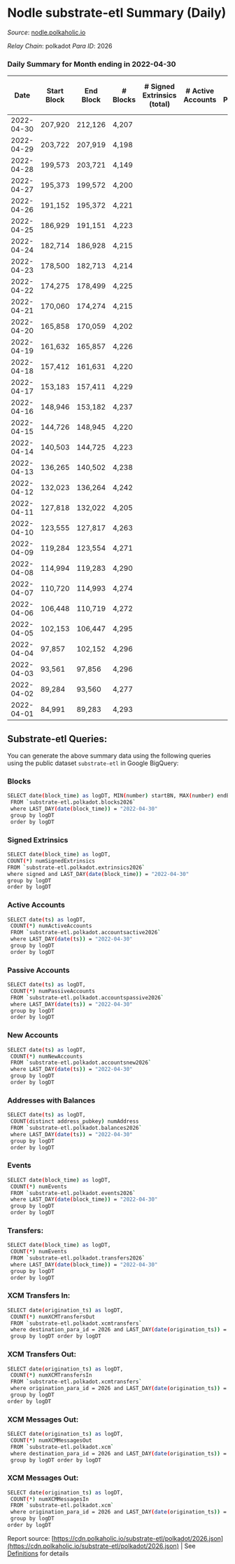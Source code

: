 # Nodle substrate-etl Summary (Daily)

_Source_: [nodle.polkaholic.io](https://nodle.polkaholic.io)

*Relay Chain*: polkadot
*Para ID*: 2026



### Daily Summary for Month ending in 2022-04-30


| Date | Start Block | End Block | # Blocks | # Signed Extrinsics (total) | # Active Accounts | # Passive | # New | # Addresses with Balances | # Events | # Transfers | # XCM Transfers In | # XCM Transfers Out | # XCM In | # XCM Out | Issues | 
| ---- | ----------- | --------- | -------- | --------------------------- | ----------------- | --------- | ----- | ------------------------- | -------- | ----------- | ------------------ | ------------------- | -------- | --------- | ------ |
| 2022-04-30 | 207,920 | 212,126 | 4,207 |  |  |  |  | 9 | 8,416 |   |   |   |  |  |  |
| 2022-04-29 | 203,722 | 207,919 | 4,198 |  |  |  |  |  | 8,398 |   |   |   |  |  |  |
| 2022-04-28 | 199,573 | 203,721 | 4,149 |  |  |  |  |  | 8,301 |   |   |   |  |  |  |
| 2022-04-27 | 195,373 | 199,572 | 4,200 |  |  |  |  |  | 8,402 |   |   |   |  |  |  |
| 2022-04-26 | 191,152 | 195,372 | 4,221 |  |  |  |  |  | 8,444 |   |   |   |  |  |  |
| 2022-04-25 | 186,929 | 191,151 | 4,223 |  |  |  |  |  | 8,449 |   |   |   |  |  |  |
| 2022-04-24 | 182,714 | 186,928 | 4,215 |  |  |  |  |  | 8,432 |   |   |   |  |  |  |
| 2022-04-23 | 178,500 | 182,713 | 4,214 |  |  |  |  |  | 8,430 |   |   |   |  |  |  |
| 2022-04-22 | 174,275 | 178,499 | 4,225 |  |  |  |  |  | 8,453 |   |   |   |  |  |  |
| 2022-04-21 | 170,060 | 174,274 | 4,215 |  |  |  |  |  | 8,432 |   |   |   |  |  |  |
| 2022-04-20 | 165,858 | 170,059 | 4,202 |  |  |  |  |  | 8,406 |   |   |   |  |  |  |
| 2022-04-19 | 161,632 | 165,857 | 4,226 |  |  |  |  |  | 8,455 |   |   |   |  |  |  |
| 2022-04-18 | 157,412 | 161,631 | 4,220 |  |  |  |  |  | 8,442 |   |   |   |  |  |  |
| 2022-04-17 | 153,183 | 157,411 | 4,229 |  |  |  |  |  | 8,460 |   |   |   |  |  |  |
| 2022-04-16 | 148,946 | 153,182 | 4,237 |  |  |  |  |  | 8,477 |   |   |   |  |  |  |
| 2022-04-15 | 144,726 | 148,945 | 4,220 |  |  |  |  |  | 8,442 |   |   |   |  |  |  |
| 2022-04-14 | 140,503 | 144,725 | 4,223 |  |  |  |  |  | 8,448 |   |   |   |  |  |  |
| 2022-04-13 | 136,265 | 140,502 | 4,238 |  |  |  |  |  | 8,479 |   |   |   |  |  |  |
| 2022-04-12 | 132,023 | 136,264 | 4,242 |  |  |  |  |  | 8,486 |   |   |   |  |  |  |
| 2022-04-11 | 127,818 | 132,022 | 4,205 |  |  |  |  |  | 8,412 |   |   |   |  |  |  |
| 2022-04-10 | 123,555 | 127,817 | 4,263 |  |  |  |  |  | 8,529 |   |   |   |  |  |  |
| 2022-04-09 | 119,284 | 123,554 | 4,271 |  |  |  |  |  | 8,544 |   |   |   |  |  |  |
| 2022-04-08 | 114,994 | 119,283 | 4,290 |  |  |  |  |  | 8,583 |   |   |   |  |  |  |
| 2022-04-07 | 110,720 | 114,993 | 4,274 |  |  |  |  |  | 8,550 |   |   |   |  |  |  |
| 2022-04-06 | 106,448 | 110,719 | 4,272 |  |  |  |  |  | 8,546 |   |   |   |  |  |  |
| 2022-04-05 | 102,153 | 106,447 | 4,295 |  |  |  |  |  | 8,593 |   |   |   |  |  |  |
| 2022-04-04 | 97,857 | 102,152 | 4,296 |  |  |  |  |  | 8,594 |   |   |   |  |  |  |
| 2022-04-03 | 93,561 | 97,856 | 4,296 |  |  |  |  |  | 8,595 |   |   |   |  |  |  |
| 2022-04-02 | 89,284 | 93,560 | 4,277 |  |  |  |  |  | 8,556 |   |   |   |  |  |  |
| 2022-04-01 | 84,991 | 89,283 | 4,293 |  |  |  |  |  | 8,588 |   |   |   |  |  |  |

## Substrate-etl Queries:
You can generate the above summary data using the following queries using the public dataset `substrate-etl` in Google BigQuery:

### Blocks
```bash
SELECT date(block_time) as logDT, MIN(number) startBN, MAX(number) endBN, COUNT(*) numBlocks 
 FROM `substrate-etl.polkadot.blocks2026`  
 where LAST_DAY(date(block_time)) = "2022-04-30" 
 group by logDT 
 order by logDT
```

### Signed Extrinsics
```bash
SELECT date(block_time) as logDT, 
COUNT(*) numSignedExtrinsics 
FROM `substrate-etl.polkadot.extrinsics2026`  
where signed and LAST_DAY(date(block_time)) = "2022-04-30" 
group by logDT 
order by logDT
```

### Active Accounts
```bash
SELECT date(ts) as logDT, 
 COUNT(*) numActiveAccounts 
 FROM `substrate-etl.polkadot.accountsactive2026` 
 where LAST_DAY(date(ts)) = "2022-04-30" 
 group by logDT 
 order by logDT
```

### Passive Accounts
```bash
SELECT date(ts) as logDT, 
 COUNT(*) numPassiveAccounts 
 FROM `substrate-etl.polkadot.accountspassive2026` 
 where LAST_DAY(date(ts)) = "2022-04-30" 
 group by logDT 
 order by logDT
```

### New Accounts
```bash
SELECT date(ts) as logDT, 
 COUNT(*) numNewAccounts 
 FROM `substrate-etl.polkadot.accountsnew2026` 
 where LAST_DAY(date(ts)) = "2022-04-30" 
 group by logDT
 order by logDT
```

### Addresses with Balances
```bash
SELECT date(ts) as logDT,
 COUNT(distinct address_pubkey) numAddress 
 FROM `substrate-etl.polkadot.balances2026` 
 where LAST_DAY(date(ts)) = "2022-04-30" 
 group by logDT 
 order by logDT
```

### Events
```bash
SELECT date(block_time) as logDT, 
 COUNT(*) numEvents 
 FROM `substrate-etl.polkadot.events2026` 
 where LAST_DAY(date(block_time)) = "2022-04-30" 
 group by logDT 
 order by logDT
```

### Transfers:
```bash
SELECT date(block_time) as logDT, 
 COUNT(*) numEvents 
 FROM `substrate-etl.polkadot.transfers2026` 
 where LAST_DAY(date(block_time)) = "2022-04-30" 
 group by logDT 
 order by logDT
```

### XCM Transfers In:
```bash
SELECT date(origination_ts) as logDT, 
 COUNT(*) numXCMTransfersOut 
 FROM `substrate-etl.polkadot.xcmtransfers` 
 where destination_para_id = 2026 and LAST_DAY(date(origination_ts)) = "2022-04-30" 
 group by logDT order by logDT
```

### XCM Transfers Out:
```bash
SELECT date(origination_ts) as logDT, 
 COUNT(*) numXCMTransfersIn 
 FROM `substrate-etl.polkadot.xcmtransfers` 
 where origination_para_id = 2026 and LAST_DAY(date(origination_ts)) = "2022-04-30" 
 group by logDT 
order by logDT
```

### XCM Messages Out:
```bash
SELECT date(origination_ts) as logDT, 
 COUNT(*) numXCMMessagesOut 
 FROM `substrate-etl.polkadot.xcm` 
 where destination_para_id = 2026 and LAST_DAY(date(origination_ts)) = "2022-04-30" 
 group by logDT order by logDT
```

### XCM Messages Out:
```bash
SELECT date(origination_ts) as logDT, 
 COUNT(*) numXCMMessagesIn 
 FROM `substrate-etl.polkadot.xcm` 
 where origination_para_id = 2026 and LAST_DAY(date(origination_ts)) = "2022-04-30" 
 group by logDT 
order by logDT
```


Report source: [https://cdn.polkaholic.io/substrate-etl/polkadot/2026.json](https://cdn.polkaholic.io/substrate-etl/polkadot/2026.json) | See [Definitions](/DEFINITIONS.md) for details

